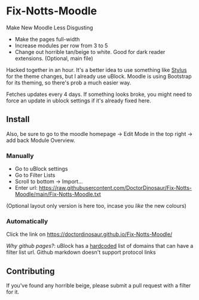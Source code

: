 # Fix-Notts-Moodle
Make New Moodle Less Disgusting

- Make the pages full-width
- Increase modules per row from 3 to 5
- Change out horrible tan/beige to white. Good for dark reader extensions. (Optional, main file)

Hacked together in an hour. It's a better idea to use something like [Stylus](https://github.com/openstyles/stylus) for the theme changes, but I already use uBlock. Moodle is using Bootstrap for its theming, so there's prob a much easier way.

Fetches updates every 4 days. If something looks broke, you might need to force an update in ublock settings if it's already fixed here.

## Install
Also, be sure to go to the moodle homepage -> Edit Mode in the top right -> add back Module Overview.
### Manually
- Go to uBlock settings
- Go to Filter Lists
- Scroll to bottom -> Import...
- Enter url: https://raw.githubusercontent.com/DoctorDinosaur/Fix-Notts-Moodle/main/Fix-Notts-Moodle.txt

(Optional layout only version is here too, incase you _like_ the new colours)

### Automatically
Click the link on https://doctordinosaur.github.io/Fix-Notts-Moodle/

*Why github pages?*: uBlock has a [hardcoded](https://github.com/gorhill/uBlock/blob/d0dbc27c025b894bdc5cf32d501a1aaf36725b07/platform/firefox/manifest.json#L60) list of domains that can have a filter list url. Github markdown doesn't support protocol links

## Contributing
If you've found any horrible beige, please submit a pull request with a filter for it.
